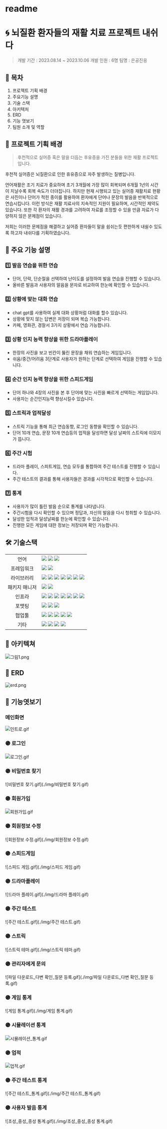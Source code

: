 # readme

# 🌀 뇌질환 환자들의 재활 치료 프로젝트 내쉬다

> 개발 기간 : 2023.08.14 ~ 2023.10.06
> 개발 인원 : 6명
> 팀명 : 은공진응

## 📑 목차

1. 프로젝트 기획 배경
2. 주요기능 설명
3. 기술 스택
4. 아키텍처
5. ERD
6. 기능 엿보기
7. 팀원 소개 및 역할

## 🚩 프로젝트 기획 배경

> 후천적으로 실어증 혹은 말을 더듬는 후유증을 가진 분들을 위한 재활 프로젝트입니다.

후천적 실어증은 뇌질환으로 인한 휴유증으로 자주 발생하는 질병입니다.

언어재활은 조기 치료가 중요하며 초기 3개월에 가장 많이 회복되며 6개월 1년의 시간이 지날수록 회복 속도가 더뎌집니다.
하지만 현재 시행되고 있는 실어증 재활치료 현황은 사진이나 단어가 적힌 종이를 활용하여 환자에게 단어나 문장의 발음을 반복적으로 연습시킵니다.
이런 방식은 재활 치료사의 지속적인 지원이 필요하며, 시간적인 제약도 있습니다.
또한 각 환자의 재활 경과를 고려하여 자료를 조정할 수 있을 만큼 자료가 다양하지 않은 문제점이 있습니다.

저희는 이러한 문제점을 해결하고 실어증 환자들이 말을 쉼쉬는듯 편한하게 내쉴수 있도록 하고자 내쉬다를 기획하였습니다.

## 🔎 주요 기능 설명

### 1️⃣ 발음 연습을 위한 연습

- 단어, 단락, 단순절을 선택하여 난이도를 설정하여 발음 연습을 진행할 수 있습니다.
- 올바른 발음과 사용자의 말음을 문자로 비교하여 한눈에 확인할 수 있습니다.

### 2️⃣ 상황에 맞는 대화 연습

- chat gpt를 사용하여 실제 대화 상황처럼 대화를 할수 있습니다.
- 상황에 맞지 않는 답변은 저장이 되며 복습 가능합니다.
- 카페, 영화관, 경찰서 3가지 상황에서 연습 가능합니다.

### 3️⃣ 상황 인지 능력 향상을 위한 드라마플레이

- 한장의 사진을 보고 빈칸이 뚫린 문장을 채워 연습하는 게임입니다.
- 쉬움/중간/어려움 3단계로 사용자가 원하는 단계로 선택하여 게임을 진행할 수 있습니다.

### 4️⃣ 순간 인지 능력 향상을 위한 스피드게임

- 단어 하나와 4장의 사진을 본 후 단어에 맞는 사진을 빠르게 선택하는 게임입니다.
- 사용자는 순간인지능력 향상시킬수 있습니다.

### 5️⃣ 스트릭과 업적달성

- 스트릭 기능을 통해 최근 연습동향, 로그인 동향을 확인할 수 있습니다.
- 단어 10개 연습, 문장 10개 연습등의 업적을 달성하면 달성 날짜의 스트릭에 이모지가 뜹니다.

### 6️⃣ 주간 시험

- 드라마 플레이, 스피트게임, 연습 모두를 통합하여 주간 테스트를 진행할 수 있습니다.
- 주간 테스트의 결과를 통해 사용자들은 경과를 시각적으로 확인할 수 있습니다.

### 7️⃣ 통계

- 사용자가 많이 틀린 발음 순으로 통계를 나타냅니다.
- 주간시험을 다시 확인할 수 있으며 정답과, 자신의 발음을 다시 청취할 수 있습니다.
- 달성한 업적과 달성날짜를 한눈에 확인할 수 있습니다.
- 진행한 모든 게임에 대한 정보는 저장되며 확인 가능합니다.

## 🛠 기술스택

<table>
<tr>
 <td align="center">언어</td>
 <td>
  <img src="https://img.shields.io/badge/JavaScript-F7DF1E?style=for-the-badge&logo=JavaScript&logoColor=ffffff"/>
  <img src="https://img.shields.io/badge/Java-orange?style=for-the-badge&logo=Java&logoColor=white"/>
	<img src="https://img.shields.io/badge/css-1572B6?style=for-the-badge&logo=css3&logoColor=white"/>
	
 </td>
</tr>
<tr>
 <td align="center">프레임워크</td>
 <td>
  <img src="https://img.shields.io/badge/Spring-6DB33F?style=for-the-badge&logo=Spring&logoColor=ffffff"/>
	<img src="https://img.shields.io/badge/React-61DAFB?style=for-the-badge&logo=React&logoColor=ffffff"/>  
</tr>
<tr>
 <td align="center">라이브러리</td>
 <td>
  
<img src="https://img.shields.io/badge/SpringBoot-6DB33F?style=for-the-badge&logo=SpringBoot&logoColor=ffffff"/>
<img src="https://img.shields.io/badge/springsecurity-6DB33F?style=for-the-badge&logo=springsecurity&logoColor=ffffff"/>
<img src="https://img.shields.io/badge/jwt-6DB33F?style=for-the-badge&logo=jwt&logoColor=ffffff"/>
<img src="https://img.shields.io/badge/gpt-6DB33F?style=for-the-badge&logo=jwt&logoColor=ffffff"/>
<img src="https://img.shields.io/badge/smtp-6DB33F?style=for-the-badge&logo=jwt&logoColor=ffffff"/>
<img src="https://img.shields.io/badge/smtp-6DB33F?style=for-the-badge&logo=jwt&logoColor=ffffff"/>
<img src="https://img.shields.io/badge/fastapi-009688?style=for-the-badge&logo=jwt&logoColor=ffffff"/>

</tr>
<tr>
 <td align="center">패키지 매니저</td>
 <td>
    <img src="https://img.shields.io/badge/npm-CB3837?style=for-the-badge&logo=npm&logoColor=white">
    <img src="https://img.shields.io/badge/gradle-02303A?style=for-the-badge&logo=gradle&logoColor=white">

  </td>
</tr>
<tr>
 <td align="center">인프라</td>
 <td>
  <img src="https://img.shields.io/badge/MYSQL-4479A1?style=for-the-badge&logo=MYSQL&logoColor=ffffff"/>
  <img src="https://img.shields.io/badge/amazonaws-232F3E?style=for-the-badge&logo=amazonaws&logoColor=ffffff"/>
  <img src="https://img.shields.io/badge/amazons3-569A31?style=for-the-badge&logo=amazons3&logoColor=ffffff"/>
  <img src="https://img.shields.io/badge/docker-2496ED?style=for-the-badge&logo=docker&logoColor=ffffff"/>
  <img src="https://img.shields.io/badge/jenkins-D24939?style=for-the-badge&logo=jenkins&logoColor=ffffff"/>
    <img src="https://img.shields.io/badge/redis-DC382D?style=for-the-badge&logo=jenkins&logoColor=ffffff"/>
        <img src="https://img.shields.io/badge/mongodb-47A248?style=for-the-badge&logo=jenkins&logoColor=ffffff"/>
  
</tr>
<tr>
 <td align="center">포맷팅</td>
 <td>
  <img src="https://img.shields.io/badge/ESLint-4B32C3?style=for-the-badge&logo=ESLint&logoColor=ffffff"/> 
  <img src="https://img.shields.io/badge/Prettier-F7B93E?style=for-the-badge&logo=Prettier&logoColor=ffffff"/> 
  <img src="https://img.shields.io/badge/PostCSS-DD3A0A?style=for-the-badge&logo=PostCSS&logoColor=ffffff"/> 
  </td>
</tr>

<tr>
 <td align="center">협업툴</td>
 <td>
    <img src="https://img.shields.io/badge/Git-F05032?style=for-the-badge&logo=Git&logoColor=white"/>
    <img src="https://img.shields.io/badge/GitHub-181717?style=for-the-badge&logo=GitHub&logoColor=white"/> 
    <img src="https://img.shields.io/badge/Gitlab-FC6D26?style=for-the-badge&logo=Gitlab&logoColor=white"/> 
    <img src="https://img.shields.io/badge/Mattermost-0058CC?style=for-the-badge&logo=Mattermost&logoColor=white"/> 
    <img src="https://img.shields.io/badge/jira-0052CC?style=for-the-badge&logo=jira&logoColor=white"/>
 </td>
</tr>
<tr>
 <td align="center">기타</td>
 <td>
    <img src="https://img.shields.io/badge/Figma-F24E1E?style=for-the-badge&logo=Figma&logoColor=white"/>
    <img src="https://img.shields.io/badge/Notion-000000?style=for-the-badge&logo=Notion&logoColor=white"/> 
    <img src="https://img.shields.io/badge/swagger-85EA2D?style=for-the-badge&logo=swagger&logoColor=white"/>
        <img src="https://img.shields.io/badge/postman-FF6C37?style=for-the-badge&logo=postman&logoColor=white"/>
 </td>
</tr>
</table>

## 🧱 아키텍쳐
![그림1.png](./img/아키텍처.png)

## 📌 ERD
![erd.png](./img/erd.png)

## 👀 기능엿보기
### 메인화면
![인트로.gif](./인트로.gif)

### 🟣 로그인
![로그인.gif](./img/로그인.gif)

### 🟣 비밀번호 찾기
![비밀번호 찾기.gif](./img/비밀번호 찾기.gif)

### 🟣 회원가입
![회원가입.gif](./img/회원가입.gif)

### 🟣 회원정보 수정
![회원정보 수정.gif](./img/회원정보 수정.gif)

### 🟣 스피드게임
![스피드 게임.gif](./img/스피드 게임.gif)

### 🟣 드라마플레이
![드라마 플레이.gif](./img/드라마 플레이.gif)

### 🟣 주간 테스트
![주간 테스트.gif](./img/주간 테스트.gif)

### 🟣 스트릭
![스트릭 테마.gif](./img/스트릭 테마.gif)

### 🟣 관리자에게 문의
![파일 다운로드_다변 확인_질문 등록.gif](./img/파일 다운로드_다변 확인_질문 등록.gif)

### 🟣 게임 통계
![게임 통계.gif](./img/게임 통계.gif)

### 🟣 시뮬레이션 통계
![시뮬레이션_통계.gif](./img/시뮬레이션_통계.gif)

### 🟣 업적
![업적.gif](./업적.gif)

### 🟣 주간 테스트 통계
![주간 테스트_통계.gif](./img/주간 테스트_통계.gif)

### 🟣 사용자 발음 통계
![초성_중성_종성 통계.gif](./img/초성_중성_종성 통계.gif)

